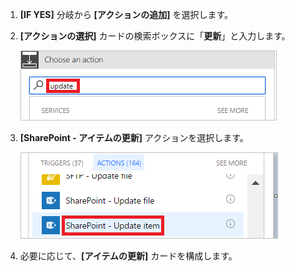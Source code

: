 1. **[IF YES]** 分岐から **[アクションの追加]** を選択します。
2. **[アクションの選択]** カードの検索ボックスに「**更新**」と入力します。
   
    ![更新アクションの検索](media/modern-approvals/search-update-item.png)
3. **[SharePoint - アイテムの更新]** アクションを選択します。
   
    ![アイテムの更新を選択する](media/modern-approvals/select-update-item-yes.png)
4. 必要に応じて、**[アイテムの更新]** カードを構成します。

